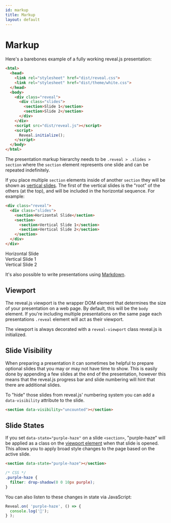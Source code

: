 ```yaml
---
id: markup
title: Markup
layout: default
---
```


# Markup

Here's a barebones example of a fully working reveal.js presentation:
```html
<html>
  <head>
    <link rel="stylesheet" href="dist/reveal.css">
    <link rel="stylesheet" href="dist/theme/white.css">
  </head>
  <body>
    <div class="reveal">
      <div class="slides">
        <section>Slide 1</section>
        <section>Slide 2</section>
      </div>
    </div>
    <script src="dist/reveal.js"></script>
    <script>
      Reveal.initialize();
    </script>
  </body>
</html>
```

The presentation markup hierarchy needs to be `.reveal > .slides > section` where the `section` element represents one slide and can be repeated indefinitely.

If you place multiple `section` elements inside of another `section` they will be shown as [vertical slides](/features/vertical-slides). The first of the vertical slides is the "root" of the others (at the top), and will be included in the horizontal sequence. For example:

```html
<div class="reveal">
  <div class="slides">
    <section>Horizontal Slide</section>
    <section>
      <section>Vertical Slide 1</section>
      <section>Vertical Slide 2</section>
    </section>
  </div>
</div>
```
<div class="reveal reveal-example">
  <div class="slides">
    <section>Horizontal Slide</section>
    <section>
      <section>Vertical Slide 1</section>
      <section>Vertical Slide 2</section>
    </section>
  </div>
</div>

It's also possible to write presentations using [Markdown](/content/markdown).

## Viewport
The reveal.js viewport is the wrapper DOM element that determines the size of your presentation on a web page. By default, this will be the `body` element. If you're including multiple presentations on the same page each presentations `.reveal` element will act as their viewport.

The viewport is always decorated with a `reveal-viewport` class reveal.js is initialized.

## Slide Visibility
When preparing a presentation it can sometimes be helpful to prepare optional slides that you may or may not have time to show. This is easily done by appending a few slides at the end of the presentation, however this means that the reveal.js progress bar and slide numbering will hint that there are additional slides.

To "hide" those slides from reveal.js' numbering system you can add a `data-visibility` attribute to the slide.
```html
<section data-visibility="uncounted"></section>
```

## Slide States

If you set `data-state="purple-haze"` on a slide `<section>`, "purple-haze" will be applied as a class on the [viewport element](#viewport) when that slide is opened. This allows you to apply broad style changes to the page based on the active slide.

```html
<section data-state="purple-haze"></section>
```

```css
/* CSS */
.purple-haze {
  filter: drop-shadow(0 0 10px purple);
}
```

You can also listen to these changes in state via JavaScript:

```javascript
Reveal.on( 'purple-haze', () => {
  console.log('🎸');
} );
```